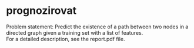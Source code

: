# prognozirovat
Problem statement: Predict the existence of a path between two nodes in a directed graph given a training set with a list of features.
<br/>For a detailed description, see the report.pdf file.
